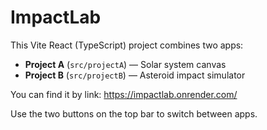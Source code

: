 
# ImpactLab

This Vite React (TypeScript) project combines two apps:
- **Project A** (`src/projectA`) — Solar system canvas
- **Project B** (`src/projectB`) — Asteroid impact simulator

You can find it by link: https://impactlab.onrender.com/

Use the two buttons on the top bar to switch between apps.

